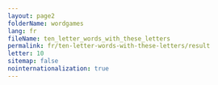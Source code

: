 ```yaml
---
layout: page2
folderName: wordgames
lang: fr
fileName: ten_letter_words_with_these_letters
permalink: fr/ten-letter-words-with-these-letters/result
letter: 10
sitemap: false
nointernationalization: true   
---
```

